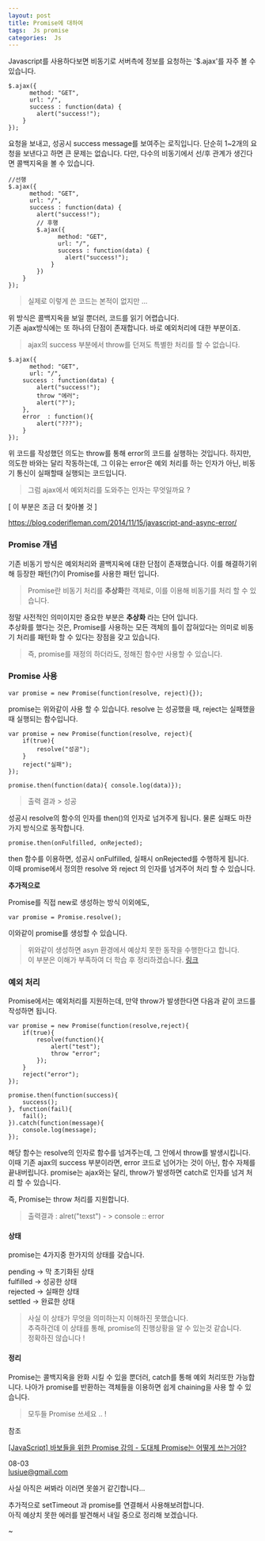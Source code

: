 ```yaml
---
layout: post
title: Promise에 대하여
tags:  Js promise
categories:  Js
---    
```


         
Javascript를 사용하다보면 비동기로 서버측에 정보를 요청하는 '$.ajax'를 자주 볼 수 있습니다. 

	$.ajax({
		  method: "GET",
		  url: "/",
		  success : function(data) {
        	alert("success!");
    	}
	});

요청을 보내고, 성공시 success message를 보여주는 로직입니다. 단순히 1~2개의 요청을 보낸다고 하면 큰 문제는 없습니다. 다만, 다수의 비동기에서 선/후 관계가 생긴다면 콜백지옥을 볼 수 있습니다. 
 
	//선행
	$.ajax({
		  method: "GET",
		  url: "/",
		  success : function(data) {
	    	alert("success!");
			// 후행
			$.ajax({
				  method: "GET",
				  url: "/",
				  success : function(data) {
		    		alert("success!");
				}
            })
		}
    }); 

> 실제로 이렇게 쓴 코드는 본적이 없지만 ...     

위 방식은 콜백지옥을 보일 뿐더러, 코드를 읽기 어렵습니다.     
기존 ajax방식에는 또 하나의 단점이 존재합니다. 바로 예외처리에 대한 부분이죠.      

> ajax의 success 부분에서 throw를 던져도 특별한 처리를 할 수 없습니다.  

	$.ajax({
		  method: "GET",
		  url: "/",
		success : function(data) {
        	alert("success!");
    		throw "에러";
			alert("?");
		},
		error  : function(){
    		alert("???");
		}
	});   

위 코드를 작성했던 의도는 throw를 통해 error의 코드를 실행하는 것입니다. 하지만, 의도한 바와는 달리 작동하는데, 그 이유는 error은 예외 처리를 하는 인자가 아닌, 비동기 통신이 실패할때 실행되는 코드입니다.      

> 그럼 ajax에서 예외처리를 도와주는 인자는 무엇일까요  ?       

 [ 이 부분은 조금 더 찾아볼 것 ]   

https://blog.coderifleman.com/2014/11/15/javascript-and-async-error/

### Promise 개념         

기존 비동기 방식은 예외처리와 콜백지옥에 대한 단점이 존재했습니다. 이를 해결하기위해 등장한 패턴(?)이 Promise를 사용한 패턴 입니다.      

> Promise란 비동기 처리를 **추상화**한 객체로, 이를 이용해 비동기를 처리 할 수 있습니다.    

정말 사전적인 의미이지만 중요한 부분은 **추상화** 라는 단어 입니다.      
추상화를 했다는 것은, Promise를 사용하는 모든 객체의 틀이 잡혀있다는 의미로 비동기 처리를 패턴화 할 수 있다는 장점을 갖고 있습니다.       

> 즉, promise를 재정의 하더라도, 정해진 함수만 사용할 수 있습니다.      


### Promise 사용      

	var promise = new Promise(function(resolve, reject){});    

promise는 위와같이 사용 할 수 있습니다.  resolve 는 성공했을 때, reject는 실패했을 때 실행되는 함수입니다. 

	var promise = new Promise(function(resolve, reject){
		if(true){
			resolve("성공");
		}
		reject("실패");
	});    

	promise.then(function(data){ console.log(data)});


> 출력 결과 > 성공      

성공시 resolve의 함수의 인자를 then()의 인자로 넘겨주게 됩니다. 물론 실패도 마찬가지 방식으로 동작합니다.    
   
	promise.then(onFulfilled, onRejected); 

then 함수를 이용하면, 성공시 onFulfilled, 실패시 onRejected를 수행하게 됩니다.   
이때 promise에서 정의한 resolve 와 reject 의 인자를 넘겨주어 처리 할 수 있습니다.    


**추가적으로**

Promise를 직접 new로 생성하는 방식 이외에도, 
	
	var promise = Promise.resolve();    

이와같이 promise를 생성할 수 있습니다.     

> 위와같이 생성하면 asyn 환경에서 예상치 못한 동작을 수행한다고 합니다.     
> 이 부분은 이해가 부족하여 더 학습 후 정리하겠습니다.
[링크](http://han41858.tistory.com/11)          

    

### 예외 처리    

Promise에서는 예외처리를 지원하는데, 만약 throw가 발생한다면 다음과 같이 코드를 작성하면 됩니다.   

	var promise = new Promise(function(resolve,reject){
		if(true){
			resolve(function(){
				alert("test");
				throw "error";
			});
		}
		reject("error");
	});
	
	promise.then(function(success){
		success();
	}, function(fail){
		fail();
	}).catch(function(message){
		console.log(message);
	});   


해당 함수는 resolve의 인자로 함수를 넘겨주는데, 그 안에서 throw를 발생시킵니다.  이때 기존 ajax의 success 부분이라면, error 코드로 넘어가는 것이 아닌, 함수 자체를 끝내버립니다. 
promise는 ajax와는 달리,  throw가 발생하면 catch로 인자를 넘겨 처리 할 수 있습니다. 

즉, Promise는 throw 처리를 지원합니다.    
 
> 출력결과 : alret("texst") - > console :: error     



#### 상태     

promise는 4가지중 한가지의 상태를 갖습니다.      

pending     -> 막 초기화된 상태   
fulfilled -> 성공한 상태       
rejected   -> 실패한 상태     
settled  -> 완료한 상태      


> 사실 이 상태가 무엇을 의미하는지 이해하진 못했습니다.     
> 추즉하건데 이 상태를 통해, promise의 진행상황을 알 수 있는것 같습니다.    
> 정확하진 않습니다 !      



#### 정리      

Promise는 콜백지옥을 완화 시킬 수 있을 뿐더러, catch를 통해 예외 처리또한 가능합니다. 
나아가 promise를 반환하는 객체들을 이용하면 쉽게 chaining을 사용 할 수 있습니다.  

> 모두들 Promise 쓰세요 .. !          



참조      

[[JavaScript] 바보들을 위한 Promise 강의 - 도대체 Promise는 어떻게 쓰는거야?](http://programmingsummaries.tistory.com/325)      

08-03       
lusiue@gmail.com       

사실 아직은 써봐라 이러면 못쓸거 같긴합니다...     

추가적으로 setTimeout 과 promise를 연결해서 사용해보려합니다.   
아직 예상치 못한 에러를 발견해서 내일 중으로 정리해 보겠습니다.      

~ 